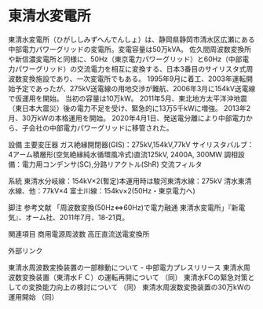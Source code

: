 # 東清水変電所

東清水変電所（ひがししみずへんでんしょ）は、静岡県静岡市清水区広瀬にある中部電力パワーグリッドの変電所。変電容量は50万kVA。
佐久間周波数変換所や新信濃変電所と同様に、50Hz（東京電力パワーグリッド）と60Hz（中部電力パワーグリッド）の交流電力を相互に変換する、日本3番目のサイリスタ式周波数変換施設であり、一次変電所でもある。
1995年9月に着工、2003年運転開始予定であったが、275kV送電線の用地交渉が難航、2006年3月に154kV送電線で仮運用を開始。
当初の容量は10万kW。
2011年5月、東北地方太平洋沖地震（東日本大震災）後の電力不足を受け、緊急的に13万5千kWに増強。
2013年2月、30万kWの本格運用を開始。
2020年4月1日、発送電分離により中部電力から、子会社の中部電力パワーグリッドに移管された。

設備
主要変圧器
ガス絶縁開閉器(GIS)：275kV,154kV,77kV
サイリスタバルブ：4アーム積層形(空気絶縁純水循環風冷式)直流125kV, 2400A, 300MW
調相設備：電力用コンデンサ(SC),分路リアクトル(ShR)
交流フィルタ

系統
東清水分岐線：154kV×2(暫定)本運用時は駿河東清水線：275kV
清水東清水線、他：77kV×4
富士川線：154kv×2(50Hz・東京電力へ)

脚注
参考文献
「周波数変換(50Hz⇔60Hz)で電力融通 東清水変電所」『新電気』、オーム社、2011年7月、18-21頁。

関連項目
商用電源周波数
高圧直流送電変換所

外部リンク

東清水周波数変換装置の一部稼動について - 中部電力プレスリリース
東清水周波数変換装置（東清水ＦＣ）の運転再開について （同）
東清水FCの緊急対策としての変換能力向上の検討について （同）
東清水周波数変換装置の30万kWの運用開始 （同）